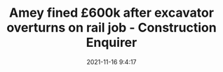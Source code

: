 ---
"title": "Amey fined £600k after excavator overturns on rail job - Construction Enquirer"
"date": "2021-11-16 9:4:17"
"feed_name": "GOOGLENEWSCONSTRUCTION"
"feed_website": "https://news.google.com/search?q=construction%2Bincident&hl=en-US&gl=US&ceid=US:en"
"feed_rss": "https://news.google.com/rss/search?q=construction%2Bincident&hl=en-US&gl=US&ceid=US:en"
"link": "https://www.constructionenquirer.com/2021/11/16/amey-fined-600000-after-excavator-overturns-on-rail-job/"
"source": "{'href': 'https://www.constructionenquirer.com', 'title': 'Construction Enquirer'}"
"file": "_posts/2021-1-1-522658f938b1e4641b487515e3590e7ba9018819.md"
"accident": "0"
"drilling": "0"
"dead": "0"
"injured": "0"
"arrested": "0"
"place": "unknown place"
"where": "unknown site"
"causes": "unknown"
"place_uri": "unknown place"
---